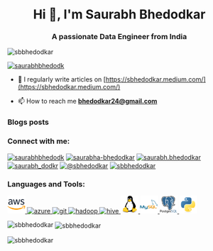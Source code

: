 <h1 align="center">Hi 👋, I'm Saurabh Bhedodkar</h1>
<h3 align="center">A passionate Data Engineer from India</h3>

<p align="left"> <img src="https://komarev.com/ghpvc/?username=sbbhedodkar&label=Profile%20views&color=0e75b6&style=flat" alt="sbbhedodkar" /> </p>

<p align="left"> <a href="https://twitter.com/saurabhbhedodk" target="blank"><img src="https://img.shields.io/twitter/follow/saurabhbhedodk?logo=twitter&style=for-the-badge" alt="saurabhbhedodk" /></a> </p>

- 📝 I regularly write articles on [https://sbhedodkar.medium.com/](https://sbhedodkar.medium.com/)

- 📫 How to reach me **bhedodkar24@gmail.com**

### Blogs posts
<!-- BLOG-POST-LIST:START -->
<!-- BLOG-POST-LIST:END -->

<h3 align="left">Connect with me:</h3>
<p align="left">
<a href="https://twitter.com/saurabhbhedodk" target="blank"><img align="center" src="https://raw.githubusercontent.com/rahuldkjain/github-profile-readme-generator/master/src/images/icons/Social/twitter.svg" alt="saurabhbhedodk" height="30" width="40" /></a>
<a href="https://linkedin.com/in/saurabha-bhedodkar" target="blank"><img align="center" src="https://raw.githubusercontent.com/rahuldkjain/github-profile-readme-generator/master/src/images/icons/Social/linked-in-alt.svg" alt="saurabha-bhedodkar" height="30" width="40" /></a>
<a href="https://fb.com/saurabh.bhedodkar" target="blank"><img align="center" src="https://raw.githubusercontent.com/rahuldkjain/github-profile-readme-generator/master/src/images/icons/Social/facebook.svg" alt="saurabh.bhedodkar" height="30" width="40" /></a>
<a href="https://instagram.com/saurabh_dodkr" target="blank"><img align="center" src="https://raw.githubusercontent.com/rahuldkjain/github-profile-readme-generator/master/src/images/icons/Social/instagram.svg" alt="saurabh_dodkr" height="30" width="40" /></a>
<a href="https://medium.com/@sbhedodkar" target="blank"><img align="center" src="https://raw.githubusercontent.com/rahuldkjain/github-profile-readme-generator/master/src/images/icons/Social/medium.svg" alt="@sbhedodkar" height="30" width="40" /></a>
<a href="https://www.leetcode.com/sbbhedodkar" target="blank"><img align="center" src="https://raw.githubusercontent.com/rahuldkjain/github-profile-readme-generator/master/src/images/icons/Social/leet-code.svg" alt="sbbhedodkar" height="30" width="40" /></a>
</p>

<h3 align="left">Languages and Tools:</h3>
<p align="left"> <a href="https://aws.amazon.com" target="_blank" rel="noreferrer"> <img src="https://raw.githubusercontent.com/devicons/devicon/master/icons/amazonwebservices/amazonwebservices-original-wordmark.svg" alt="aws" width="40" height="40"/> </a> <a href="https://azure.microsoft.com/en-in/" target="_blank" rel="noreferrer"> <img src="https://www.vectorlogo.zone/logos/microsoft_azure/microsoft_azure-icon.svg" alt="azure" width="40" height="40"/> </a> <a href="https://git-scm.com/" target="_blank" rel="noreferrer"> <img src="https://www.vectorlogo.zone/logos/git-scm/git-scm-icon.svg" alt="git" width="40" height="40"/> </a> <a href="https://hadoop.apache.org/" target="_blank" rel="noreferrer"> <img src="https://www.vectorlogo.zone/logos/apache_hadoop/apache_hadoop-icon.svg" alt="hadoop" width="40" height="40"/> </a> <a href="https://hive.apache.org/" target="_blank" rel="noreferrer"> <img src="https://www.vectorlogo.zone/logos/apache_hive/apache_hive-icon.svg" alt="hive" width="40" height="40"/> </a> <a href="https://www.linux.org/" target="_blank" rel="noreferrer"> <img src="https://raw.githubusercontent.com/devicons/devicon/master/icons/linux/linux-original.svg" alt="linux" width="40" height="40"/> </a> <a href="https://www.mysql.com/" target="_blank" rel="noreferrer"> <img src="https://raw.githubusercontent.com/devicons/devicon/master/icons/mysql/mysql-original-wordmark.svg" alt="mysql" width="40" height="40"/> </a> <a href="https://www.postgresql.org" target="_blank" rel="noreferrer"> <img src="https://raw.githubusercontent.com/devicons/devicon/master/icons/postgresql/postgresql-original-wordmark.svg" alt="postgresql" width="40" height="40"/> </a> <a href="https://www.python.org" target="_blank" rel="noreferrer"> <img src="https://raw.githubusercontent.com/devicons/devicon/master/icons/python/python-original.svg" alt="python" width="40" height="40"/> </a> </p>

<p><img align="left" src="https://github-readme-stats.vercel.app/api/top-langs?username=sbbhedodkar&show_icons=true&locale=en&layout=compact" alt="sbbhedodkar" /></p>

<p>&nbsp;<img align="center" src="https://github-readme-stats.vercel.app/api?username=sbbhedodkar&show_icons=true&locale=en" alt="sbbhedodkar" /></p>

<p><img align="center" src="https://github-readme-streak-stats.herokuapp.com/?user=sbbhedodkar&" alt="sbbhedodkar" /></p>
